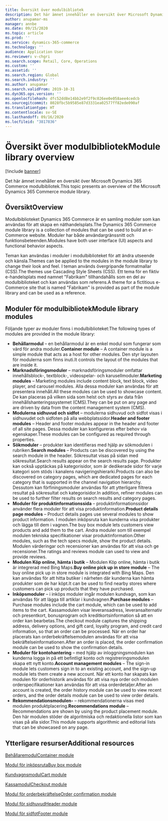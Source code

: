 ```yaml
---
title: Översikt över modulbibliotek
description: Det här ämnet innehåller en översikt över Microsoft Dynamics 365 Commerce modulbibliotek.
author: anupamar-ms
manager: annbe
ms.date: 09/15/2020
ms.topic: article
ms.prod: ''
ms.service: dynamics-365-commerce
ms.technology: ''
audience: Application User
ms.reviewer: v-chgri
ms.search.scope: Retail, Core, Operations
ms.custom: ''
ms.assetid: ''
ms.search.region: Global
ms.search.industry: ''
ms.author: anupamar
ms.search.validFrom: 2019-10-31
ms.dyn365.ops.version: ''
ms.openlocfilehash: dfc52dd8e14bb2e9f2f9c026ee0e058aee4cedcb
ms.sourcegitcommit: 8028fbc5b9585e87d3331ea02577ff82ede090af
ms.translationtype: HT
ms.contentlocale: sv-SE
ms.lasthandoff: 09/16/2020
ms.locfileid: "3817836"
---
```

# <a name="module-library-overview"></a><span data-ttu-id="e5ece-103">Översikt över modulbibliotek</span><span class="sxs-lookup"><span data-stu-id="e5ece-103">Module library overview</span></span>

[!include [banner](includes/banner.md)]

<span data-ttu-id="e5ece-104">Det här ämnet innehåller en översikt över Microsoft Dynamics 365 Commerce modulbibliotek.</span><span class="sxs-lookup"><span data-stu-id="e5ece-104">This topic presents an overview of the Microsoft Dynamics 365 Commerce module library.</span></span>

## <a name="overview"></a><span data-ttu-id="e5ece-105">Översikt</span><span class="sxs-lookup"><span data-stu-id="e5ece-105">Overview</span></span>

<span data-ttu-id="e5ece-106">Modulbiblioteket Dynamics 365 Commerce är en samling moduler som kan användas för att skapa en näthandelsplats.</span><span class="sxs-lookup"><span data-stu-id="e5ece-106">The Dynamics 365 Commerce module library is a collection of modules that can be used to build an e-Commerce website.</span></span> <span data-ttu-id="e5ece-107">Moduler har både användargränssnitt och funktionsbeteenden.</span><span class="sxs-lookup"><span data-stu-id="e5ece-107">Modules have both user interface (UI) aspects and functional behavior aspects.</span></span>

<span data-ttu-id="e5ece-108">Teman kan användas i moduler i modulbiblioteket för att ändra utseende och känsla.</span><span class="sxs-lookup"><span data-stu-id="e5ece-108">Themes can be applied to the modules in the module library to change their look and feel.</span></span> <span data-ttu-id="e5ece-109">I teman används övergripande formatmallar (CSS).</span><span class="sxs-lookup"><span data-stu-id="e5ece-109">The themes use Cascading Style Sheets (CSS).</span></span> <span data-ttu-id="e5ece-110">Ett tema för en fiktiv e-handelsplats med namnet "Fabrikam" tillhandahålls som en del av modulbiblioteket och kan användas som referens.</span><span class="sxs-lookup"><span data-stu-id="e5ece-110">A theme for a fictitious e-Commerce site that is named "Fabrikam" is provided as part of the module library and can be used as a reference.</span></span>

## <a name="module-library-modules"></a><span data-ttu-id="e5ece-111">Moduler för modulbibliotek</span><span class="sxs-lookup"><span data-stu-id="e5ece-111">Module library modules</span></span>

<span data-ttu-id="e5ece-112">Följande typer av moduler finns i modulbiblioteket:</span><span class="sxs-lookup"><span data-stu-id="e5ece-112">The following types of modules are provided in the module library:</span></span>

- <span data-ttu-id="e5ece-113">**Behållarmodul** – en behållarmodul är en enkel modul som fungerar som värd för andra moduler.</span><span class="sxs-lookup"><span data-stu-id="e5ece-113">**Container module** – A container module is a simple module that acts as a host for other modules.</span></span> <span data-ttu-id="e5ece-114">Den styr layouten för modulerna som finns inuti.</span><span class="sxs-lookup"><span data-stu-id="e5ece-114">It controls the layout of the modules that are inside it.</span></span>
- <span data-ttu-id="e5ece-115">**Marknadsföringsmoduler** – marknadsföringsmoduler omfattar innehållsblock-, textblock-, videospelar- och karusellmoduler.</span><span class="sxs-lookup"><span data-stu-id="e5ece-115">**Marketing modules** – Marketing modules include content block, text block, video player, and carousel modules.</span></span> <span data-ttu-id="e5ece-116">Alla dessa moduler kan användas för att presentera innehåll.</span><span class="sxs-lookup"><span data-stu-id="e5ece-116">All these modules can be used to showcase content.</span></span> <span data-ttu-id="e5ece-117">De kan placeras på vilken sida som helst och styrs av data från innehållshanteringssystemet (CMS).</span><span class="sxs-lookup"><span data-stu-id="e5ece-117">They can be put on any page and are driven by data from the content management system (CMS).</span></span>
- <span data-ttu-id="e5ece-118">**Modulerna sidhuvud och sidfot** – modulerna sidhuvud och sidfot visas i sidhuvudet och sidfoten på alla webbplatssidor.</span><span class="sxs-lookup"><span data-stu-id="e5ece-118">**Header and footer modules** – Header and footer modules appear in the header and footer of all site pages.</span></span> <span data-ttu-id="e5ece-119">Dessa moduler kan konfigureras efter behov via egenskaper.</span><span class="sxs-lookup"><span data-stu-id="e5ece-119">These modules can be configured as required through properties.</span></span>
- <span data-ttu-id="e5ece-120">**Sökmoduler** – produkter kan identifieras med hjälp av sökmodulen i rubriken.</span><span class="sxs-lookup"><span data-stu-id="e5ece-120">**Search modules** – Products can be discovered by using the search module in the header.</span></span> <span data-ttu-id="e5ece-121">Sökresultat visas på sidan med sökresultat.</span><span class="sxs-lookup"><span data-stu-id="e5ece-121">Search results appear on the search results page.</span></span> <span data-ttu-id="e5ece-122">Produkter kan också upptäckas på kategorisidor, som är dedikerade sidor för varje kategori som stöds i kanalens navigeringshierarki.</span><span class="sxs-lookup"><span data-stu-id="e5ece-122">Products can also be discovered on category pages, which are dedicated pages for each category that is supported in the channel navigation hierarchy.</span></span> <span data-ttu-id="e5ece-123">Dessutom kan förfiningsmoduler användas för att ytterligare filtrera resultat på sökresultat och kategorisidor.</span><span class="sxs-lookup"><span data-stu-id="e5ece-123">In addition, refiner modules can be used to further filter results on search results and category pages.</span></span>
- <span data-ttu-id="e5ece-124">**Moduler för produktinformationssida** – produktinformationssidor använder flera moduler för att visa produktinformation.</span><span class="sxs-lookup"><span data-stu-id="e5ece-124">**Product details page modules** – Product details pages use several modules to show product information.</span></span> <span data-ttu-id="e5ece-125">I modulen inköpsruta kan kunderna visa produkter och lägga till dem i vagnen.</span><span class="sxs-lookup"><span data-stu-id="e5ece-125">The buy box module lets customers view products and add them to the cart.</span></span> <span data-ttu-id="e5ece-126">Andra moduler som till exempel modulen tekniska specifikationer visar produktinformation.</span><span class="sxs-lookup"><span data-stu-id="e5ece-126">Other modules, such as the tech specs module, show the product details.</span></span> <span data-ttu-id="e5ece-127">Modulen värderingar och recensioner kan användas för att visa och ge recensioner.</span><span class="sxs-lookup"><span data-stu-id="e5ece-127">The ratings and reviews module can used to view and provide reviews.</span></span>
- <span data-ttu-id="e5ece-128">**Modulen Köp online, hämta i butik** – Modulen Köp online, hämta i butik är integrerad med Bing Maps.</span><span class="sxs-lookup"><span data-stu-id="e5ece-128">**Buy online pick up in store module** – The buy online pick up in store module is integrated with Bing Maps.</span></span> <span data-ttu-id="e5ece-129">Den kan användas för att hitta butiker i närheten där kunderna kan hämta produkter som de har köpt.</span><span class="sxs-lookup"><span data-stu-id="e5ece-129">It can be used to find nearby stores where customers can pick up products that they have purchased.</span></span>
- <span data-ttu-id="e5ece-130">**Inköpsmoduler** – i inköps moduler ingår modulen kundvagn, som kan användas för att lägga till artiklar i kundvagnen.</span><span class="sxs-lookup"><span data-stu-id="e5ece-130">**Purchase modules** – Purchase modules include the cart module, which can be used to add items to the cart.</span></span> <span data-ttu-id="e5ece-131">Kassamodulen visar leveransadress, leveransalternativ och presentkort, bonusprogram och kreditkortsinformation så att en order kan bearbetas.</span><span class="sxs-lookup"><span data-stu-id="e5ece-131">The checkout module captures the shipping address, delivery options, and gift card, loyalty program, and credit card information, so that an order can be processed.</span></span> <span data-ttu-id="e5ece-132">När en order har placerats kan orderbekräftelsemodulen användas för att visa bekräftelseinformationen.</span><span class="sxs-lookup"><span data-stu-id="e5ece-132">After an order is placed, the order confirmation module can be used to show the confirmation details.</span></span>
- <span data-ttu-id="e5ece-133">**Moduler för kontohantering** – med hjälp av inloggningsmodulen kan kunderna logga in på ett befintligt konto och registreringsmodulen skapa ett nytt konto.</span><span class="sxs-lookup"><span data-stu-id="e5ece-133">**Account management modules** – The sign-in module lets customers sign in to an existing account, and the sign-up module lets them create a new account.</span></span> <span data-ttu-id="e5ece-134">När ett konto har skapats kan modulen för orderhistorik användas för att visa nya order och modulen orderspecifikationer kan användas för att visa orderdetaljer.</span><span class="sxs-lookup"><span data-stu-id="e5ece-134">After an account is created, the order history module can be used to view recent orders, and the order details module can be used to view order details.</span></span>
- <span data-ttu-id="e5ece-135">**Rekommendationsmodulen-** – rekommendationerna visas med modulen produktplacering.</span><span class="sxs-lookup"><span data-stu-id="e5ece-135">**Recommendations module** – Recommendations are shown by using the product placement module.</span></span> <span data-ttu-id="e5ece-136">Den här modulen stöder de algoritmiska och redaktionella listor som kan visas på alla sidor.</span><span class="sxs-lookup"><span data-stu-id="e5ece-136">This module supports algorithmic and editorial lists that can be showcased on any page.</span></span>

## <a name="additional-resources"></a><span data-ttu-id="e5ece-137">Ytterligare resurser</span><span class="sxs-lookup"><span data-stu-id="e5ece-137">Additional resources</span></span>

[<span data-ttu-id="e5ece-138">Behållaremodul</span><span class="sxs-lookup"><span data-stu-id="e5ece-138">Container module</span></span>](add-container-module.md)

[<span data-ttu-id="e5ece-139">Modul för inköpsruta</span><span class="sxs-lookup"><span data-stu-id="e5ece-139">Buy box module</span></span>](add-buy-box.md)

[<span data-ttu-id="e5ece-140">Kundvagnsmodul</span><span class="sxs-lookup"><span data-stu-id="e5ece-140">Cart module</span></span>](add-cart-module.md)

[<span data-ttu-id="e5ece-141">Kassamodul</span><span class="sxs-lookup"><span data-stu-id="e5ece-141">Checkout module</span></span>](add-checkout-module.md)

[<span data-ttu-id="e5ece-142">Modul för orderbekräftelse</span><span class="sxs-lookup"><span data-stu-id="e5ece-142">Order confirmation module</span></span>](order-confirmation-module.md)

[<span data-ttu-id="e5ece-143">Modul för sidhuvud</span><span class="sxs-lookup"><span data-stu-id="e5ece-143">Header module</span></span>](author-header-module.md)

[<span data-ttu-id="e5ece-144">Modul för sidfot</span><span class="sxs-lookup"><span data-stu-id="e5ece-144">Footer module</span></span>](author-footer-module.md)
